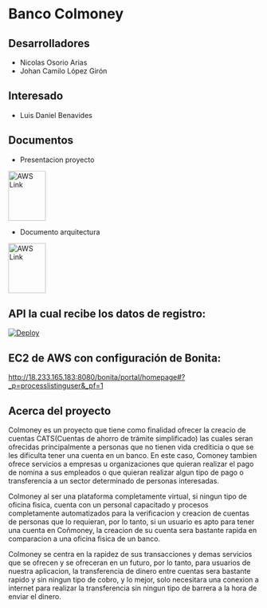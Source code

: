 # Banco Colmoney

## Desarrolladores
- Nicolas Osorio Arias
- Johan Camilo López Girón

## Interesado
- Luis Daniel Benavides

## Documentos
- Presentacion proyecto

<a href="https://docs.google.com/presentation/d/12LZjng_xZjZkbcXvoBNLDNWzWKWpXXm8CWw8PHgcftY/edit?usp=sharing"><img src="https://i1.wp.com/alicekeeler.com/wp-content/uploads/2014/10/Screen-Shot-2014-10-22-at-4.16.43-PM.png?ssl=1" alt="AWS Link" width="75" height="100"></a>
- Documento arquitectura

 <a href="https://docs.google.com/document/d/1AfigOPA2RS8UqJvMFllpOMaixuGNF6di3w9NLDcbFlQ/edit?usp=sharing"><img src="https://cdn4.iconfinder.com/data/icons/free-colorful-icons/360/google_docs.png" alt="AWS Link" width="75" height="100"></a>


## API la cual recibe los datos de registro:
[![Deploy](https://www.herokucdn.com/deploy/button.svg)](http://colmoney.herokuapp.com/api/colmoney)

## EC2 de AWS con configuración de Bonita:
http://18.233.165.183:8080/bonita/portal/homepage#?_p=processlistinguser&_pf=1


## Acerca del proyecto
Colmoney es un proyecto que tiene como finalidad ofrecer la creacio de cuentas CATS(Cuentas de ahorro de trámite simplificado) las cuales seran ofrecidas principalmente a personas que no tienen vida crediticia o que se les dificulta tener una cuenta en un banco. En este caso, Comoney tambien ofrece servicios a empresas u organizaciones que quieran realizar el pago de nomina a sus empleados o que quieran realizar algun tipo de pago o transferencia a un sector determinado de personas interesadas.

Colmoney al ser una plataforma completamente virtual, si ningun tipo de oficina fisica, cuenta con un personal capacitado y procesos completamente automatizados para la verificacion y creacion de cuentas de personas que lo requieran, por lo tanto, si un usuario es apto para tener una cuenta en Coñmoney, la creacion de su cuenta sera bastante rapida en comparacion a una oficina fisica de un banco.

Colmoney se centra en la rapidez de sus transacciones y demas servicios que se ofrecen y se ofreceran en un futuro, por lo tanto, para usuarios de nuestra aplicacion, la transferencia de dinero entre cuentas sera bastante rapido y sin ningun tipo de cobro, y lo mejor, solo necesitara una conexion a internet para realizar la transferencia sin ningun tipo de barrera a la hora de enviar el dinero.



